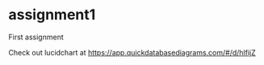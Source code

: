 # assignment1
First assignment

Check out lucidchart at https://app.quickdatabasediagrams.com/#/d/hlfijZ
